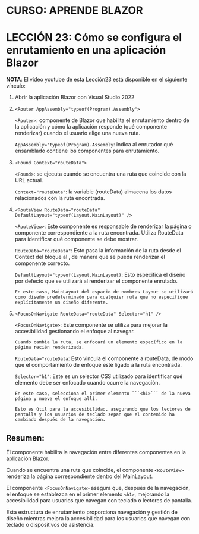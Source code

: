 # CURSO: APRENDE BLAZOR

# LECCIÓN 23: Cómo se configura el enrutamiento en una aplicación Blazor

**NOTA**: El video youtube de esta Lección23 está disponible en el siguiente vínculo: 


1. Abrir la aplicación Blazor con Visual Studio 2022

2. ```<Router AppAssembly="typeof(Program).Assembly">```

   ```<Router>```: componente de Blazor que habilita el enrutamiento dentro de la aplicación y cómo la aplicación responde (qué componente renderizar) cuando el usuario elige una nueva ruta. 

   ```AppAssembly="typeof(Program).Assembly```: indica al enrutador qué ensamblado contiene los componentes para enrutamiento. 

3. ```<Found Context="routeData">```

   ```<Found>```: se ejecuta cuando se encuentra una ruta que coincide con la URL actual. 

   ```Context="routeData"```: la variable (routeData) almacena los datos relacionados con la ruta encontrada. 

4. ```<RouteView RouteData="routeData" DefaultLayout="typeof(Layout.MainLayout)" />```

   ```<RouteView>```: Este componente es responsable de renderizar la página o componente correspondiente a la ruta encontrada. Utiliza RouteData para identificar qué componente se debe mostrar.

    ```RouteData="routeData"```: Esto pasa la información de la ruta desde el Context del bloque <Found> al <RouteView>, de manera que se pueda renderizar el componente correcto.

    ```DefaultLayout="typeof(Layout.MainLayout)```: Esto especifica el diseño por defecto que se utilizará al renderizar el componente enrutado.

       En este caso, MainLayout del espacio de nombres Layout se utilizará como diseño predeterminado para cualquier ruta que no especifique explícitamente un diseño diferente.

5. ```<FocusOnNavigate RouteData="routeData" Selector="h1" />```

   ```<FocusOnNavigate>```: Este componente se utiliza para mejorar la accesibilidad gestionando el enfoque al navegar. 

       Cuando cambia la ruta, se enfocará un elemento específico en la página recién renderizada.

    ```RouteData="routeData```: Esto vincula el componente a routeData, de modo que el comportamiento de enfoque esté ligado a la ruta encontrada.

    ```Selector="h1"```: Este es un selector CSS utilizado para identificar qué elemento debe ser enfocado cuando ocurre la navegación. 

       En este caso, selecciona el primer elemento ```<h1>``` de la nueva página y mueve el enfoque allí. 

       Esto es útil para la accesibilidad, asegurando que los lectores de pantalla y los usuarios de teclado sepan que el contenido ha cambiado después de la navegación.

## Resumen:

El componente <Router> habilita la navegación entre diferentes componentes en la aplicación Blazor.

Cuando se encuentra una ruta que coincide, el componente ```<RouteView>``` renderiza la página correspondiente dentro del MainLayout.

El componente ```<FocusOnNavigate>``` asegura que, después de la navegación, el enfoque se establezca en el primer elemento ```<h1>```, mejorando la accesibilidad para usuarios que navegan con teclado o lectores de pantalla.

Esta estructura de enrutamiento proporciona navegación y gestión de diseño mientras mejora la accesibilidad para los usuarios que navegan con teclado o dispositivos de asistencia.
